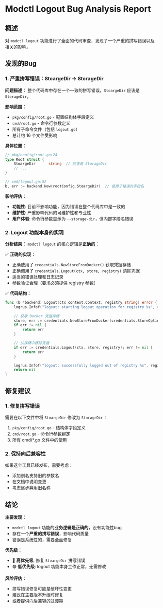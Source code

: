 # Modctl Logout Bug Analysis Report

## 概述
对 `modctl logout` 功能进行了全面的代码审查，发现了一个严重的拼写错误以及相关的影响。

## 发现的Bug

### 1. 严重拼写错误：StoargeDir → StorageDir

**问题描述：**
整个代码库中存在一个一致的拼写错误，`StoargeDir` 应该是 `StorageDir`。

**影响范围：**
- `pkg/config/root.go` - 配置结构体字段定义
- `cmd/root.go` - 命令行参数定义
- 所有子命令文件（包括 `logout.go`）
- 总计约 16 个文件受影响

**具体位置：**
```go
// pkg/config/root.go:24
type Root struct {
    StoargeDir      string  // 应该是 StorageDir
    // ...
}

// cmd/logout.go:52
b, err := backend.New(rootConfig.StoargeDir)  // 使用了错误的字段名
```

**影响评估：**
- **功能性**: 目前不影响功能，因为错误在整个代码库中是一致的
- **维护性**: 严重影响代码的可维护性和专业性
- **用户体验**: 命令行参数显示为 `--storage-dir`，但内部字段名错误

### 2. Logout 功能本身的实现

**分析结果：**
`modctl logout` 的核心逻辑是**正确的**：

✅ **正确的实现：**
- 正确使用了 `credentials.NewStoreFromDocker()` 获取凭据存储
- 正确调用了 `credentials.Logout(ctx, store, registry)` 清除凭据
- 适当的错误处理和日志记录
- 参数验证合理（要求必须提供 registry 参数）

✅ **代码结构：**
```go
func (b *backend) Logout(ctx context.Context, registry string) error {
    logrus.Infof("logout: starting logout operation for registry %s", registry)
    
    // 获取 Docker 凭据存储
    store, err := credentials.NewStoreFromDocker(credentials.StoreOptions{AllowPlaintextPut: true})
    if err != nil {
        return err
    }

    // 从存储中移除凭据
    if err := credentials.Logout(ctx, store, registry); err != nil {
        return err
    }

    logrus.Infof("logout: successfully logged out of registry %s", registry)
    return nil
}
```

## 修复建议

### 1. 修复拼写错误
需要在以下文件中将 `StoargeDir` 修改为 `StorageDir`：

1. `pkg/config/root.go` - 结构体字段定义
2. `cmd/root.go` - 命令行参数绑定
3. 所有 cmd/*.go 文件中的使用

### 2. 保持向后兼容性
如果这个工具已经发布，需要考虑：
- 添加别名支持旧的参数名
- 在文档中说明变更
- 考虑逐步弃用旧名称

## 结论

**主要发现：**
- `modctl logout` 功能的**业务逻辑是正确的**，没有功能性bug
- 存在一个**严重的拼写错误**，影响代码质量
- 错误是系统性的，需要全面修复

**优先级：**
- 🔴 **高优先级**: 修复 `StoargeDir` 拼写错误
- 🟢 **低优先级**: logout 功能本身工作正常，无需修改

**风险评估：**
- 拼写错误修复可能是破坏性变更
- 建议在主要版本升级时修复
- 或者提供向后兼容的过渡期